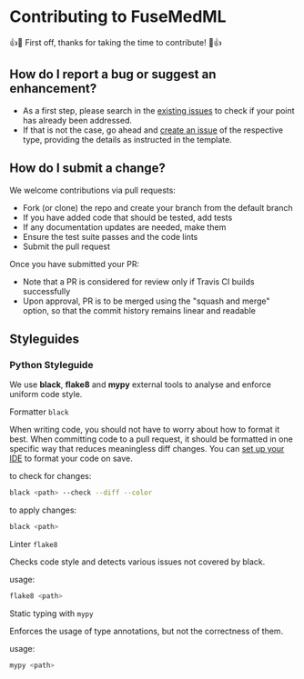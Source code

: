 # Contributing to FuseMedML

:+1::tada: First off, thanks for taking the time to contribute! :tada::+1:

## How do I report a bug or suggest an enhancement?

- As a first step, please search in the [existing issues](https://github.com/IBM/fuse-med-ml/issues) to check if your point has already been addressed.
- If that is not the case, go ahead and [create an issue](https://github.com/IBM/fuse-med-ml/issues/new/choose) of the respective type, providing the details as instructed in the template.

## How do I submit a change?

We welcome contributions via pull requests:

- Fork (or clone) the repo and create your branch from the default branch
- If you have added code that should be tested, add tests
- If any documentation updates are needed, make them
- Ensure the test suite passes and the code lints
- Submit the pull request

Once you have submitted your PR:

- Note that a PR is considered for review only if Travis CI builds successfully
- Upon approval, PR is to be merged using the "squash and merge" option, so that the commit history remains linear and readable

## Styleguides

### Python Styleguide

We use **black**, **flake8** and **mypy** external tools to analyse and enforce uniform code style.

Formatter `black`

When writing code, you should not have to worry about how to format it best. When committing code to a pull request, it should be formatted in one specific way that reduces meaningless diff changes. You can [set up your IDE](https://black.readthedocs.io/en/stable/integrations/editors.html) to format your code on save.

to check for changes:

```sh
black <path> --check --diff --color
```

to apply changes:

```sh
black <path>
```

Linter `flake8`

Checks code style and detects various issues not covered by black.

usage:

```sh
flake8 <path>
```

Static typing with `mypy`

Enforces the usage of type annotations, but not the correctness of them.

usage:

```sh
mypy <path>
```
